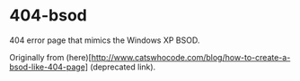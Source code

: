 # 404-bsod
404 error page that mimics the Windows XP BSOD.

Originally from (here)[http://www.catswhocode.com/blog/how-to-create-a-bsod-like-404-page] (deprecated link).
